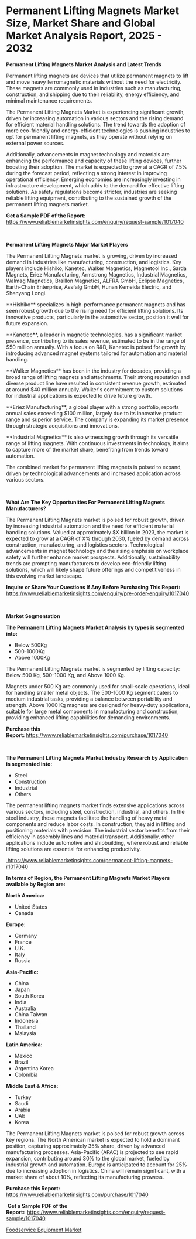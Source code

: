 <p><h1>Permanent Lifting Magnets Market Size, Market Share and Global Market Analysis Report, 2025 - 2032</h1></p><p><strong>Permanent Lifting Magnets Market Analysis and Latest Trends</strong></p>
<p><p>Permanent lifting magnets are devices that utilize permanent magnets to lift and move heavy ferromagnetic materials without the need for electricity. These magnets are commonly used in industries such as manufacturing, construction, and shipping due to their reliability, energy efficiency, and minimal maintenance requirements. </p><p>The Permanent Lifting Magnets Market is experiencing significant growth, driven by increasing automation in various sectors and the rising demand for efficient material handling solutions. The trend towards the adoption of more eco-friendly and energy-efficient technologies is pushing industries to opt for permanent lifting magnets, as they operate without relying on external power sources. </p><p>Additionally, advancements in magnet technology and materials are enhancing the performance and capacity of these lifting devices, further boosting their adoption. The market is expected to grow at a CAGR of 7.5% during the forecast period, reflecting a strong interest in improving operational efficiency. Emerging economies are increasingly investing in infrastructure development, which adds to the demand for effective lifting solutions. As safety regulations become stricter, industries are seeking reliable lifting equipment, contributing to the sustained growth of the permanent lifting magnets market.</p></p>
<p><strong>Get a Sample PDF of the Report:&nbsp;</strong> <a href="https://www.reliablemarketinsights.com/enquiry/request-sample/1017040?utm_campaign=2383&utm_medium=2&utm_source=Github&utm_content=ia&utm_term=17022025&utm_id=permanent-lifting-magnets">https://www.reliablemarketinsights.com/enquiry/request-sample/1017040</a></p>
<p>&nbsp;</p>
<p><strong>Permanent Lifting Magnets Major Market Players</strong></p>
<p><p>The Permanent Lifting Magnets market is growing, driven by increased demand in industries like manufacturing, construction, and logistics. Key players include Hishiko, Kanetec, Walker Magnetics, Magnetool Inc., Sarda Magnets, Eriez Manufacturing, Armstrong Magnetics, Industrial Magnetics, Walmag Magnetics, Braillon Magnetics, ALFRA GmbH, Eclipse Magnetics, Earth-Chain Enterprise, Assfalg GmbH, Hunan Kemeida Electric, and Shenyang Longi.</p><p>**Hishiko** specializes in high-performance permanent magnets and has seen robust growth due to the rising need for efficient lifting solutions. Its innovative products, particularly in the automotive sector, position it well for future expansion.</p><p>**Kanetec**, a leader in magnetic technologies, has a significant market presence, contributing to its sales revenue, estimated to be in the range of $50 million annually. With a focus on R&D, Kanetec is poised for growth by introducing advanced magnet systems tailored for automation and material handling.</p><p>**Walker Magnetics** has been in the industry for decades, providing a broad range of lifting magnets and attachments. Their strong reputation and diverse product line have resulted in consistent revenue growth, estimated at around $40 million annually. Walker's commitment to custom solutions for industrial applications is expected to drive future growth.</p><p>**Eriez Manufacturing**, a global player with a strong portfolio, reports annual sales exceeding $100 million, largely due to its innovative product range and superior service. The company is expanding its market presence through strategic acquisitions and innovations.</p><p>**Industrial Magnetics** is also witnessing growth through its versatile range of lifting magnets. With continuous investments in technology, it aims to capture more of the market share, benefiting from trends toward automation.</p><p>The combined market for permanent lifting magnets is poised to expand, driven by technological advancements and increased application across various sectors.</p></p>
<p>&nbsp;</p>
<p><strong>What Are The Key Opportunities For Permanent Lifting Magnets Manufacturers?</strong></p>
<p><p>The Permanent Lifting Magnets market is poised for robust growth, driven by increasing industrial automation and the need for efficient material handling solutions. Valued at approximately $X billion in 2023, the market is expected to grow at a CAGR of X% through 2030, fueled by demand across construction, manufacturing, and logistics sectors. Technological advancements in magnet technology and the rising emphasis on workplace safety will further enhance market prospects. Additionally, sustainability trends are prompting manufacturers to develop eco-friendly lifting solutions, which will likely shape future offerings and competitiveness in this evolving market landscape.</p></p>
<p><strong>Inquire or Share Your Questions If Any Before Purchasing This Report:</strong> <a href="https://www.reliablemarketinsights.com/enquiry/pre-order-enquiry/1017040?utm_campaign=2383&utm_medium=2&utm_source=Github&utm_content=ia&utm_term=17022025&utm_id=permanent-lifting-magnets">https://www.reliablemarketinsights.com/enquiry/pre-order-enquiry/1017040</a></p>
<p>&nbsp;</p>
<p><strong>Market Segmentation</strong></p>
<p><strong>The Permanent Lifting Magnets Market Analysis by types is segmented into:</strong></p>
<p><ul><li>Below 500Kg</li><li>500-1000Kg</li><li>Above 1000Kg</li></ul></p>
<p><p>The Permanent Lifting Magnets market is segmented by lifting capacity: Below 500 Kg, 500-1000 Kg, and Above 1000 Kg. </p><p>Magnets under 500 Kg are commonly used for small-scale operations, ideal for handling smaller metal objects. The 500-1000 Kg segment caters to medium industrial tasks, providing a balance between portability and strength. Above 1000 Kg magnets are designed for heavy-duty applications, suitable for large metal components in manufacturing and construction, providing enhanced lifting capabilities for demanding environments.</p></p>
<p><strong>Purchase this Report:&nbsp;</strong><a href="https://www.reliablemarketinsights.com/purchase/1017040?utm_campaign=2383&utm_medium=2&utm_source=Github&utm_content=ia&utm_term=17022025&utm_id=permanent-lifting-magnets">https://www.reliablemarketinsights.com/purchase/1017040</a></p>
<p>&nbsp;</p>
<p><strong>The Permanent Lifting Magnets Market Industry Research by Application is segmented into:</strong></p>
<p><ul><li>Steel</li><li>Construction</li><li>Industrial</li><li>Others</li></ul></p>
<p><p>The permanent lifting magnets market finds extensive applications across various sectors, including steel, construction, industrial, and others. In the steel industry, these magnets facilitate the handling of heavy metal components and reduce labor costs. In construction, they aid in lifting and positioning materials with precision. The industrial sector benefits from their efficiency in assembly lines and material transport. Additionally, other applications include automotive and shipbuilding, where robust and reliable lifting solutions are essential for enhancing productivity.</p></p>
<p><a href="https://www.reliablemarketinsights.com/permanent-lifting-magnets-r1017040?utm_campaign=2383&utm_medium=2&utm_source=Github&utm_content=ia&utm_term=17022025&utm_id=permanent-lifting-magnets">&nbsp;https://www.reliablemarketinsights.com/permanent-lifting-magnets-r1017040</a></p>
<p><strong>In terms of Region, the Permanent Lifting Magnets Market Players available by Region are:</strong></p>
<p>
    <p> <strong> North America: </strong>
        <ul>
            <li>United States</li>
            <li>Canada</li>
        </ul>
        </p> 
    <p> <strong> Europe: </strong>
        <ul>
            <li>Germany</li>
            <li>France</li>
            <li>U.K.</li>
            <li>Italy</li>
            <li>Russia</li>
        </ul>
        </p> 
    <p> <strong> Asia-Pacific: </strong>
        <ul>
            <li>China</li>
            <li>Japan</li>
            <li>South Korea</li>
            <li>India</li>
            <li>Australia</li>
            <li>China Taiwan</li>
            <li>Indonesia</li>
            <li>Thailand</li>
            <li>Malaysia</li>
        </ul>
        </p> 
    <p> <strong> Latin America: </strong>
        <ul>
            <li>Mexico</li>
            <li>Brazil</li>
            <li>Argentina Korea</li>
            <li>Colombia</li>
        </ul>
        </p> 
    <p> <strong> Middle East & Africa: </strong>
        <ul>
            <li>Turkey</li>
            <li>Saudi</li>
            <li>Arabia</li>
            <li>UAE</li>
            <li>Korea</li>
        </ul>
    </p>
    </p>
<p><p>The Permanent Lifting Magnets market is poised for robust growth across key regions. The North American market is expected to hold a dominant position, capturing approximately 35% share, driven by advanced manufacturing processes. Asia-Pacific (APAC) is projected to see rapid expansion, contributing around 30% to the global market, fueled by industrial growth and automation. Europe is anticipated to account for 25% due to increasing adoption in logistics. China will remain significant, with a market share of about 10%, reflecting its manufacturing prowess.</p></p>
<p><strong>Purchase this Report: </strong><a href="https://www.reliablemarketinsights.com/purchase/1017040?utm_campaign=2383&utm_medium=2&utm_source=Github&utm_content=ia&utm_term=17022025&utm_id=permanent-lifting-magnets">https://www.reliablemarketinsights.com/purchase/1017040</a></p>
<p>&nbsp;<strong>Get a Sample PDF of the Report:&nbsp;&nbsp;</strong><a href="https://www.reliablemarketinsights.com/enquiry/request-sample/1017040?utm_campaign=2383&utm_medium=2&utm_source=Github&utm_content=ia&utm_term=17022025&utm_id=permanent-lifting-magnets">https://www.reliablemarketinsights.com/enquiry/request-sample/1017040</a></p>
<p><strong></strong></p>
<p><p><a href="https://github.com/LilianFaulkner65/Market-Research-Report-List-1/blob/main/foodservice-equipment-market.md?utm_campaign=2383&utm_medium=2&utm_source=Github&utm_content=ia&utm_term=17022025&utm_id=permanent-lifting-magnets">Foodservice Equipment Market</a></p></p>